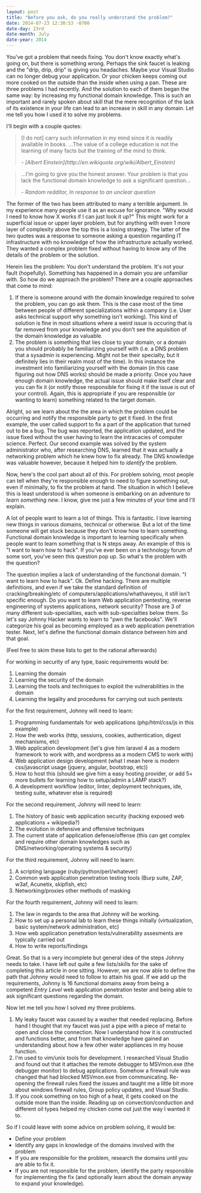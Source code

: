 ```yaml
---
layout: post
title: "Before you ask, do you really understand the problem?"
date: 2014-07-23 12:30:53 -0700
date-day: 23rd
date-month: July
date-year: 2014
---
```

You've got a problem that needs fixing. You don't know exactly what's going on, but there is something wrong. Perhaps the sink faucet is leaking and the "drip, drip, drip" is giving you headaches. Maybe your Visual Studio can no longer debug your application. Or your chicken keeps coming out more cooked on the outside than the inside when using a pan. These are three problems I had recently. And the solution to each of them began the same way: by increasing my functional domain knowledge. This is such an important and rarely spoken about skill that the mere recognition of the lack of its existence in your life can lead to an increase in skill in any domain. Let me tell you how I used it to solve my problems.

I'll begin with a couple quotes:
<blockquote>
<p>[I do not] carry such information in my mind since it is readily available in books. ...The value of a college education is not the learning of many facts but the training of the mind to think.</p>
<p><i>- [Albert Einstein](http://en.wikiquote.org/wiki/Albert_Einstein)</i></p>
</blockquote>

<blockquote>
<p>...I'm going to give you the honest answer. Your problem is that you lack the functional domain knowledge to ask a significant question...</p>
<p><i>- Random redditor, In response to an unclear question</i></p>
</blockquote>

The former of the two has been attributed to many a terrible argument. In my experience many people use it as an excuse for ignorance. "Why would I need to know how X works if I can just look it up?" This might work for a superficial issue or upper layer problem, but for anything with even 1 more layer of complexity above the top this is a losing strategy. The latter of the two quotes was a response to someone asking a question regarding IT infrastructure with no knowledge of how the infrastructure actually worked. They wanted a complex problem fixed without having to know any of the details of the problem or the solution.

Herein lies the problem: You don't understand the problem. It's not your fault (hopefully). Something has happened in a domain you are unfamiliar with. So how do we approach the problem? There are a couple approaches that come to mind:

1. If there is someone around with the domain knowledge required to solve the problem, you can go ask them. This is the case most of the time between people of different specializations within a company (i.e. User asks technical support why something isn't working). This kind of solution is fine in most situations where a weird issue is occuring that is far removed from your knowledge and you don't see the aquisition of the domain knowledge as valuable.
2. The problem is something that lies close to your domain, or a domain you should probably be familiarizing yourself with (i.e. a DNS problem that a sysadmin is experiencing. Might not be their specialty, but it definitely lies in their realm most of the time). In this instance the investment into familiarizing yourself with the domain (in this case figuring out how DNS works) should be made a priority. Once you have enough domain knowledge, the actual issue should make itself clear and you can fix it (or notify those responsible for fixing it if the issue is out of your control). Again, this is appropriate if you are responsible (or wanting to learn) something related to the target domain.

Alright, so we learn about the the area in which the problem could be occurring and notify the responsible party to get it fixed. In the first example, the user called support to fix a part of the application that turned out to be a bug. The bug was reported, the application updated, and the issue fixed without the user having to learn the intracacies of computer science. Perfect. Our second example was solved by the system administrator who, after researching DNS, learned that it was actually a networking problem which he knew how to fix already. The DNS knowledge was valuable however, because it helped him to _identify_ the problem.

Now, here's the cool part about all of this. For problem solving, most people can tell when they're responsible enough to need to figure something out, even if minimally, to fix the problem at hand. The situation in which I believe this is least understood is when someone is embarking on an adventure to _learn something new_. I know, give me just a few minutes of your time and I'll explain. 

A lot of people want to learn a lot of things. This is fantastic. I love learning new things in various domains, technical or otherwise. But a lot of the time someone will get stuck because they don't know how to learn something. Functional domain knowledge is important to learning specifically when people want to learn something that is N steps away. An example of this is "I want to learn how to hack". If you've ever been on a technology forum of some sort, you've seen this question pop up. So what's the problem with the question? 

The question implies a lack of understanding of the functional domain. "I want to learn how to hack". Ok. Define hacking. There are multiple definitions, and even if we take the standard definition of cracking/breaking/etc of computers/applications/whathaveyou, it still isn't specific enough. Do you want to learn Web application pentesting, reverse engineering of systems applications, network security? Those are 3 of many different sub-specialties, each with sub-specialties below them. So let's say Johnny Hacker wants to learn to "pwn the facebooks". We'll categorize his goal as becoming employed as a web application penetration tester. Next, let's define the functional domain distance between him and that goal. 

(Feel free to skim these lists to get to the rational afterwards)

For working in security of any type, basic requirements would be: 

1. Learning the domain
2. Learning the security of the domain
3. Learning the tools and techniques to exploit the vulnerabilities in the domain
4. Learning the legality and procedures for carrying out such pentests

For the first requirement, Johnny will need to learn:

1. Programming fundamentals for web applications (php/html/css/js in this example)
2. How the web works (http, sessions, cookies, authentication, digest mechanisms, etc)
3. Web application development (let's give him laravel 4 as a modern framework to work with, and wordpress as a modern CMS to work with)
4. Web application design development (what I mean here is modern css/javascript usage (jquery, angular, bootstrap, etc))
5. How to host this (should we give him a easy hosting provider, or add 5+ more bullets for learning how to setup/admin a LAMP stack?)
6. A development workflow (editor, linter, deployment techniques, ide, testing suite, whatever else is required)

For the second requirement, Johnny will need to learn:

1. The history of basic web application security (hacking exposed web applications + wikipedia?)
2. The evolution in defensive and offensive techniques
3. The current state of application defense/offense (this can get complex and require other domain knowledges such as DNS/networking/operating systems & security)

For the third requirement, Johnny will need to learn:

1. A scripting language (ruby/python/perl/whatever)
2. Common web application penetration testing tools (Burp suite, ZAP, w3af, Acunetix, skipfish, etc)
3. Networking/proxies other methods of masking

For the fourth requirement, Johnny will need to learn:

1. The law in regards to the area that Johnny will be working.
2. How to set up a personal lab to learn these things initially (virtualization, basic system/network administration, etc)
3. How web application penetration tests/vulnerability assesments are typically carried out
4. How to write reports/findings

Great. So that is a very incomplete but general idea of the steps Johnny needs to take. I have left out quite a few lists/skills for the sake of completing this article in one sitting. However, we are now able to define the path that Johnny would need to follow to attain his goal. If we add up the requirements, Johnny is 16 functional domains away from being a competent _Entry Level_ web application penetration tester and being able to ask significant questions regarding the domain. 

Now let me tell you how I solved my three problems.

1. My leaky faucet was caused by a washer that needed replacing. Before hand I thought that my faucet was just a pipe with a piece of metal to open and close the connection. Now I understand how it is constructed and functions better, and from that knowledge have gained an understanding about how a few other water appliances in my house function.
2. I'm used to vim/unix tools for development. I researched Visual Studio and found out that it attaches the remote debugger to MSVmon.exe (the debugger monitor) to debug applications. Somehow a firewall rule was changed that had blocked MSVmon.exe from communicating. Re-opening the firewall rules fixed the issues and taught me a little bit more about windows firewall rules, Group policy updates, and Visual Studio.
3. If you cook something on too high of a heat, it gets cooked on the outside more than the inside. Reading up on convection/conduction and different oil types helped my chicken come out just the way I wanted it to.

So if I could leave with some advice on problem solving, it would be:

*  Define your problem
*  Identify any gaps in knowledge of the domains involved with the problem
*  If you are responsible for the problem, research the domains until you are able to fix it.
*  If you are not responsible for the problem, identify the party responsible for implementing the fix (and optionally learn about the domain anyway to expand your knowledge).
